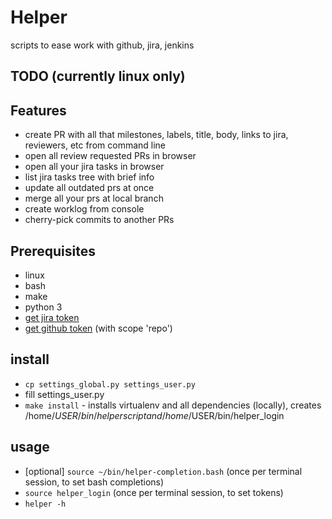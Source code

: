 # Helper
scripts to ease work with github, jira, jenkins

## TODO (currently linux only)

## Features
- create PR with all that milestones, labels, title, body, links to jira, reviewers, etc from command line
- open all review requested PRs in browser
- open all your jira tasks in browser
- list jira tasks tree with brief info
- update all outdated prs at once
- merge all your prs at local branch
- create worklog from console
- cherry-pick commits to another PRs

## Prerequisites
- linux
- bash
- make
- python 3
- [get jira token](https://id.atlassian.com/manage-profile/security/api-tokens)
- [get github token](https://github.com/settings/tokens) (with scope 'repo')

## install
- `cp settings_global.py settings_user.py`
- fill settings_user.py
- `make install` - installs virtualenv and all dependencies (locally), creates /home/$USER/bin/helper script and /home/$USER/bin/helper_login

## usage
- [optional] `source ~/bin/helper-completion.bash` (once per terminal session, to set bash completions)
- `source helper_login` (once per terminal session, to set tokens)
- `helper -h`
